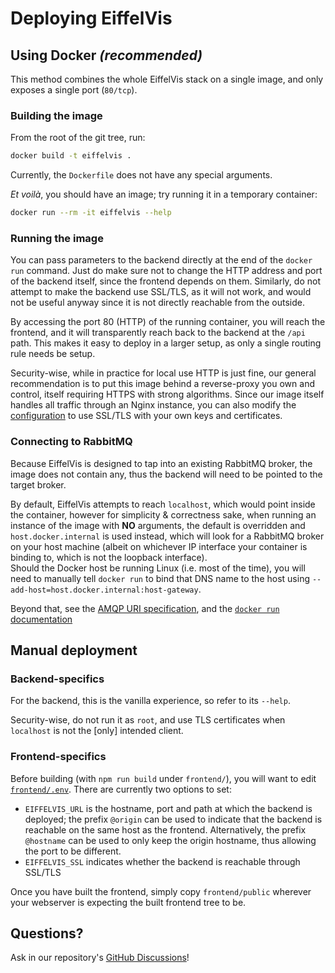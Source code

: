 # Deploying EiffelVis

## Using Docker *(recommended)*

This method combines the whole EiffelVis stack on a single image,
and only exposes a single port (`80/tcp`).

### Building the image

From the root of the git tree, run:
```sh
docker build -t eiffelvis .
```

Currently, the `Dockerfile` does not have any special arguments.

_Et voilà_, you should have an image; try running it in a temporary container:
```sh
docker run --rm -it eiffelvis --help
```

### Running the image

You can pass parameters to the backend directly at the end of the `docker run` command.
Just do make sure not to change the HTTP address and port of the backend itself,
since the frontend depends on them. Similarly, do not attempt to make the backend use SSL/TLS,
as it will not work, and would not be useful anyway since it is not directly reachable from the outside.


By accessing the port 80 (HTTP) of the running container, you will reach the frontend,
and it will transparently reach back to the backend at the `/api` path.
This makes it easy to deploy in a larger setup, as only a single routing rule needs be setup.


Security-wise, while in practice for local use HTTP is just fine, our general recommendation is to put this image behind
a reverse-proxy you own and control, itself requiring HTTPS with strong algorithms.
Since our image itself handles all traffic through an Nginx instance, you can also modify the [configuration](deployment/nginx/eiffelvis.conf)
to use SSL/TLS with your own keys and certificates.


### Connecting to RabbitMQ

Because EiffelVis is designed to tap into an existing RabbitMQ broker,
the image does not contain any, thus the backend will need to be pointed to the target broker.

By default, EiffelVis attempts to reach `localhost`, which would point inside the container,
however for simplicity & correctness sake, when running an instance of the image with **NO** arguments,
the default is overridden and `host.docker.internal` is used instead, which will look for a RabbitMQ broker on your host machine
(albeit on whichever IP interface your container is binding to, which is not the loopback interface).  \
Should the Docker host be running Linux (i.e. most of the time), you will need to manually tell `docker run` to
bind that DNS name to the host using `--add-host=host.docker.internal:host-gateway`.

Beyond that, see the [AMQP URI specification](https://www.rabbitmq.com/uri-spec.html), and the [`docker run` documentation](https://docs.docker.com/engine/reference/run/)


## Manual deployment

### Backend-specifics

For the backend, this is the vanilla experience, so refer to its `--help`.

Security-wise, do not run it as `root`, and use TLS certificates when `localhost` is not the [only] intended client.

### Frontend-specifics

Before building (with `npm run build` under `frontend/`),  you will want to edit [`frontend/.env`](frontend/.env).
There are currently two options to set:
- `EIFFELVIS_URL` is the hostname, port and path at which the backend is deployed; the prefix `@origin` can be used
  to indicate that the backend is reachable on the same host as the frontend. Alternatively, the prefix `@hostname`
  can be used to only keep the origin hostname, thus allowing the port to be different.
- `EIFFELVIS_SSL` indicates whether the backend is reachable through SSL/TLS

Once you have built the frontend, simply copy `frontend/public` wherever your webserver is expecting the built frontend tree to be.

## Questions?

Ask in our repository's [GitHub Discussions](https://github.com/ItJustWorksTM/EiffelVis/discussions)!
